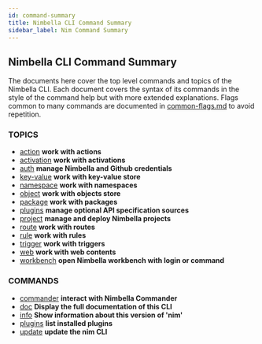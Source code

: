 ```yaml
---
id: command-summary
title: Nimbella CLI Command Summary
sidebar_label: Nim Command Summary
---
```


## Nimbella CLI Command Summary

The documents here cover the top level commands and topics of the Nimbella CLI. Each document covers the syntax of its commands in the style of the command help but with more extended explanations. Flags common to many commands are documented in [common-flags.md](flags) to avoid repetition.

### TOPICS

- [action](nim-cmds/action.md) **work with actions**
- [activation](nim-cmds/activation.md) **work with activations**
- [auth](nim-cmds/auth.md) **manage Nimbella and Github credentials**
- [key-value](nim-cmds/key-value.md) **work with key-value store**
- [namespace](nim-cmds/namespace.md) **work with namespaces**
- [object](nim-cmds/object.md) **work with objects store**
- [package](nim-cmds/package.md) **work with packages**
- [plugins](nim-cmds/plugins.md) **manage optional API specification sources**
- [project](nim-cmds/project.md) **manage and deploy Nimbella projects**
- [route](nim-cmds/route.md) **work with routes**
- [rule](nim-cmds/rule.md) **work with rules**
- [trigger](nim-cmds/trigger.md) **work with triggers**
- [web](nim-cmds/web.md) **work with web contents**
- [workbench](nim-cmds/workbench.md) **open Nimbella workbench with login or command**

### COMMANDS

- [commander](nim-cmds/commander.md) **interact with Nimbella Commander**
- [doc](nim-cmds/doc.md) **Display the full documentation of this CLI**
- [info](nim-cmds/info.md) **Show information about this version of 'nim'**
- [plugins](nim-cmds/plugins.md) **list installed plugins**
- [update](nim-cmds/update.md) **update the nim CLI**
